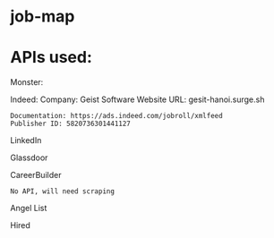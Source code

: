 # job-map



# APIs used:

Monster:
	
Indeed:
	Company: Geist Software
	Website URL: gesit-hanoi.surge.sh

	Documentation: https://ads.indeed.com/jobroll/xmlfeed
	Publisher ID: 5820736301441127

LinkedIn

Glassdoor

CareerBuilder

	No API, will need scraping

Angel List

Hired